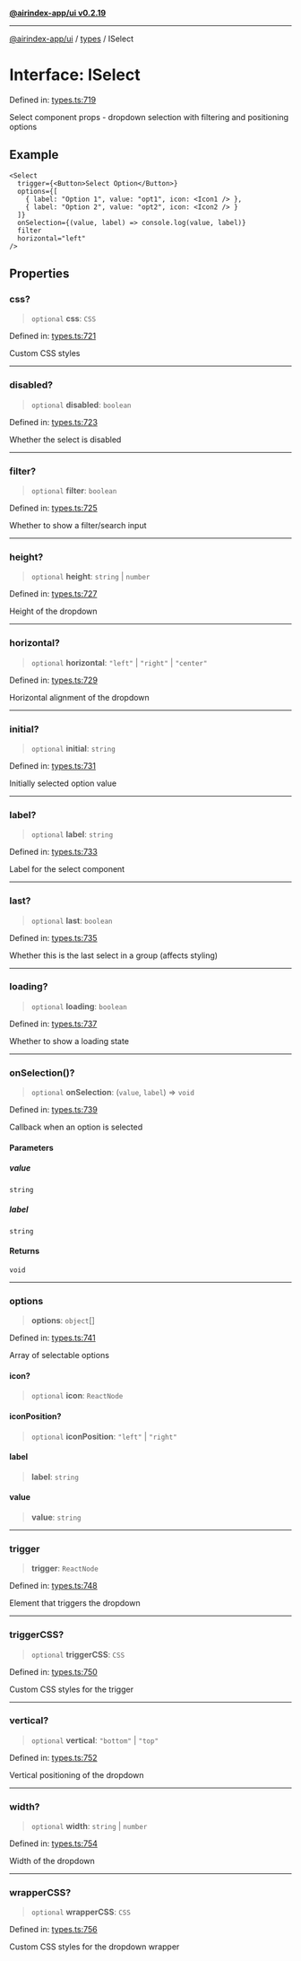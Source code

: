 [**@airindex-app/ui v0.2.19**](../../README.md)

***

[@airindex-app/ui](../../README.md) / [types](../README.md) / ISelect

# Interface: ISelect

Defined in: [types.ts:719](https://github.com/airindex-app/ui/blob/main/src/types.ts#L719)

Select component props - dropdown selection with filtering and positioning options

## Example

```tsx
<Select
  trigger={<Button>Select Option</Button>}
  options={[
    { label: "Option 1", value: "opt1", icon: <Icon1 /> },
    { label: "Option 2", value: "opt2", icon: <Icon2 /> }
  ]}
  onSelection={(value, label) => console.log(value, label)}
  filter
  horizontal="left"
/>
```

## Properties

### css?

> `optional` **css**: `CSS`

Defined in: [types.ts:721](https://github.com/airindex-app/ui/blob/main/src/types.ts#L721)

Custom CSS styles

***

### disabled?

> `optional` **disabled**: `boolean`

Defined in: [types.ts:723](https://github.com/airindex-app/ui/blob/main/src/types.ts#L723)

Whether the select is disabled

***

### filter?

> `optional` **filter**: `boolean`

Defined in: [types.ts:725](https://github.com/airindex-app/ui/blob/main/src/types.ts#L725)

Whether to show a filter/search input

***

### height?

> `optional` **height**: `string` \| `number`

Defined in: [types.ts:727](https://github.com/airindex-app/ui/blob/main/src/types.ts#L727)

Height of the dropdown

***

### horizontal?

> `optional` **horizontal**: `"left"` \| `"right"` \| `"center"`

Defined in: [types.ts:729](https://github.com/airindex-app/ui/blob/main/src/types.ts#L729)

Horizontal alignment of the dropdown

***

### initial?

> `optional` **initial**: `string`

Defined in: [types.ts:731](https://github.com/airindex-app/ui/blob/main/src/types.ts#L731)

Initially selected option value

***

### label?

> `optional` **label**: `string`

Defined in: [types.ts:733](https://github.com/airindex-app/ui/blob/main/src/types.ts#L733)

Label for the select component

***

### last?

> `optional` **last**: `boolean`

Defined in: [types.ts:735](https://github.com/airindex-app/ui/blob/main/src/types.ts#L735)

Whether this is the last select in a group (affects styling)

***

### loading?

> `optional` **loading**: `boolean`

Defined in: [types.ts:737](https://github.com/airindex-app/ui/blob/main/src/types.ts#L737)

Whether to show a loading state

***

### onSelection()?

> `optional` **onSelection**: (`value`, `label`) => `void`

Defined in: [types.ts:739](https://github.com/airindex-app/ui/blob/main/src/types.ts#L739)

Callback when an option is selected

#### Parameters

##### value

`string`

##### label

`string`

#### Returns

`void`

***

### options

> **options**: `object`[]

Defined in: [types.ts:741](https://github.com/airindex-app/ui/blob/main/src/types.ts#L741)

Array of selectable options

#### icon?

> `optional` **icon**: `ReactNode`

#### iconPosition?

> `optional` **iconPosition**: `"left"` \| `"right"`

#### label

> **label**: `string`

#### value

> **value**: `string`

***

### trigger

> **trigger**: `ReactNode`

Defined in: [types.ts:748](https://github.com/airindex-app/ui/blob/main/src/types.ts#L748)

Element that triggers the dropdown

***

### triggerCSS?

> `optional` **triggerCSS**: `CSS`

Defined in: [types.ts:750](https://github.com/airindex-app/ui/blob/main/src/types.ts#L750)

Custom CSS styles for the trigger

***

### vertical?

> `optional` **vertical**: `"bottom"` \| `"top"`

Defined in: [types.ts:752](https://github.com/airindex-app/ui/blob/main/src/types.ts#L752)

Vertical positioning of the dropdown

***

### width?

> `optional` **width**: `string` \| `number`

Defined in: [types.ts:754](https://github.com/airindex-app/ui/blob/main/src/types.ts#L754)

Width of the dropdown

***

### wrapperCSS?

> `optional` **wrapperCSS**: `CSS`

Defined in: [types.ts:756](https://github.com/airindex-app/ui/blob/main/src/types.ts#L756)

Custom CSS styles for the dropdown wrapper

